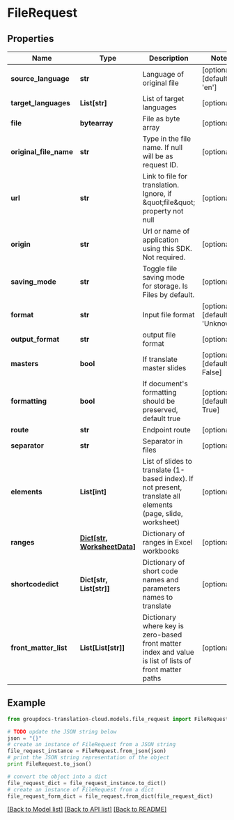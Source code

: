 # FileRequest


## Properties
Name | Type | Description | Notes
------------ | ------------- | ------------- | -------------
**source_language** | **str** | Language of original file | [optional] [default to 'en']
**target_languages** | **List[str]** | List of target languages | [optional] 
**file** | **bytearray** | File as byte array | [optional] 
**original_file_name** | **str** | Type in the file name. If null will be as request ID. | [optional] 
**url** | **str** | Link to file for translation. Ignore, if \&quot;file\&quot; property not null | [optional] 
**origin** | **str** | Url or name of application using this SDK. Not required. | [optional] 
**saving_mode** | **str** | Toggle file saving mode for storage.  Is Files by default. | [optional] 
**format** | **str** | Input file format | [optional] [default to 'Unknown']
**output_format** | **str** | output file format | [optional] 
**masters** | **bool** | If translate master slides | [optional] [default to False]
**formatting** | **bool** | If document&#39;s formatting should be preserved, default true | [optional] [default to True]
**route** | **str** | Endpoint route | [optional] 
**separator** | **str** | Separator in files | [optional] 
**elements** | **List[int]** | List of slides to translate (1-based index). If not present, translate all elements (page, slide, worksheet) | [optional] 
**ranges** | [**Dict[str, WorksheetData]**](WorksheetData.md) | Dictionary of ranges in Excel workbooks | [optional] 
**shortcodedict** | **Dict[str, List[str]]** | Dictionary of short code names and parameters names to translate | [optional] 
**front_matter_list** | **List[List[str]]** | Dictionary where key is zero-based front matter index and value is list of lists of front matter paths | [optional] 

## Example

```python
from groupdocs-translation-cloud.models.file_request import FileRequest

# TODO update the JSON string below
json = "{}"
# create an instance of FileRequest from a JSON string
file_request_instance = FileRequest.from_json(json)
# print the JSON string representation of the object
print FileRequest.to_json()

# convert the object into a dict
file_request_dict = file_request_instance.to_dict()
# create an instance of FileRequest from a dict
file_request_form_dict = file_request.from_dict(file_request_dict)
```
[[Back to Model list]](../README.md#documentation-for-models) [[Back to API list]](../README.md#documentation-for-api-endpoints) [[Back to README]](../README.md)


